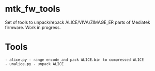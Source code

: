 # mtk_fw_tools

Set of tools to unpack/repack ALICE/VIVA/ZIMAGE_ER parts of Mediatek firmware. Work in progress.

# Tools
    - alice.py - range encode and pack ALICE.bin to compressed ALICE
    - unalice.py - unpack ALICE
